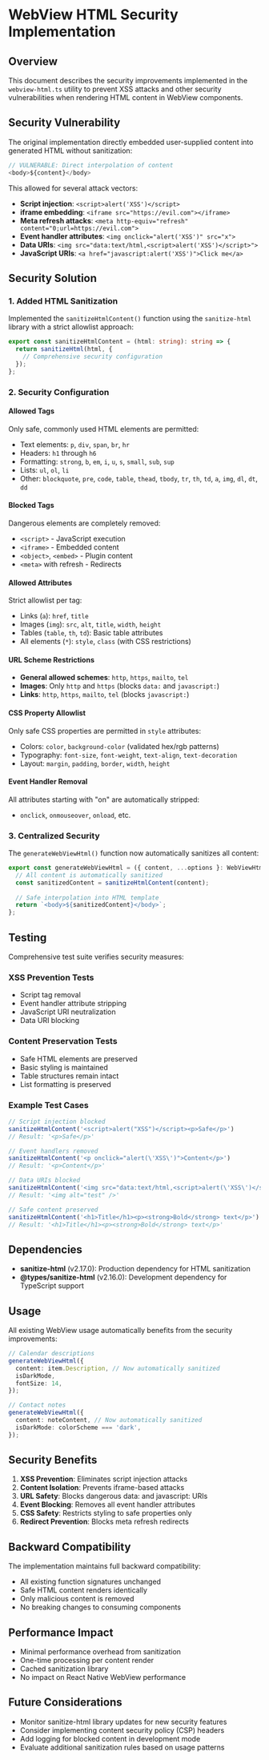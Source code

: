 # WebView HTML Security Implementation

## Overview

This document describes the security improvements implemented in the `webview-html.ts` utility to prevent XSS attacks and other security vulnerabilities when rendering HTML content in WebView components.

## Security Vulnerability

The original implementation directly embedded user-supplied content into generated HTML without sanitization:

```typescript
// VULNERABLE: Direct interpolation of content
<body>${content}</body>
```

This allowed for several attack vectors:
- **Script injection**: `<script>alert('XSS')</script>`
- **iframe embedding**: `<iframe src="https://evil.com"></iframe>`
- **Meta refresh attacks**: `<meta http-equiv="refresh" content="0;url=https://evil.com">`
- **Event handler attributes**: `<img onclick="alert('XSS')" src="x">`
- **Data URIs**: `<img src="data:text/html,<script>alert('XSS')</script>">`
- **JavaScript URIs**: `<a href="javascript:alert('XSS')">Click me</a>`

## Security Solution

### 1. Added HTML Sanitization

Implemented the `sanitizeHtmlContent()` function using the `sanitize-html` library with a strict allowlist approach:

```typescript
export const sanitizeHtmlContent = (html: string): string => {
  return sanitizeHtml(html, {
    // Comprehensive security configuration
  });
};
```

### 2. Security Configuration

#### Allowed Tags
Only safe, commonly used HTML elements are permitted:
- Text elements: `p`, `div`, `span`, `br`, `hr`
- Headers: `h1` through `h6`
- Formatting: `strong`, `b`, `em`, `i`, `u`, `s`, `small`, `sub`, `sup`
- Lists: `ul`, `ol`, `li`
- Other: `blockquote`, `pre`, `code`, `table`, `thead`, `tbody`, `tr`, `th`, `td`, `a`, `img`, `dl`, `dt`, `dd`

#### Blocked Tags
Dangerous elements are completely removed:
- `<script>` - JavaScript execution
- `<iframe>` - Embedded content
- `<object>`, `<embed>` - Plugin content
- `<meta>` with refresh - Redirects

#### Allowed Attributes
Strict allowlist per tag:
- Links (`a`): `href`, `title`
- Images (`img`): `src`, `alt`, `title`, `width`, `height`
- Tables (`table`, `th`, `td`): Basic table attributes
- All elements (`*`): `style`, `class` (with CSS restrictions)

#### URL Scheme Restrictions
- **General allowed schemes**: `http`, `https`, `mailto`, `tel`
- **Images**: Only `http` and `https` (blocks `data:` and `javascript:`)
- **Links**: `http`, `https`, `mailto`, `tel` (blocks `javascript:`)

#### CSS Property Allowlist
Only safe CSS properties are permitted in `style` attributes:
- Colors: `color`, `background-color` (validated hex/rgb patterns)
- Typography: `font-size`, `font-weight`, `text-align`, `text-decoration`
- Layout: `margin`, `padding`, `border`, `width`, `height`

#### Event Handler Removal
All attributes starting with "on" are automatically stripped:
- `onclick`, `onmouseover`, `onload`, etc.

### 3. Centralized Security

The `generateWebViewHtml()` function now automatically sanitizes all content:

```typescript
export const generateWebViewHtml = ({ content, ...options }: WebViewHtmlOptions): string => {
  // All content is automatically sanitized
  const sanitizedContent = sanitizeHtmlContent(content);
  
  // Safe interpolation into HTML template
  return `<body>${sanitizedContent}</body>`;
};
```

## Testing

Comprehensive test suite verifies security measures:

### XSS Prevention Tests
- Script tag removal
- Event handler attribute stripping
- JavaScript URI neutralization
- Data URI blocking

### Content Preservation Tests
- Safe HTML elements are preserved
- Basic styling is maintained
- Table structures remain intact
- List formatting is preserved

### Example Test Cases

```typescript
// Script injection blocked
sanitizeHtmlContent('<script>alert("XSS")</script><p>Safe</p>')
// Result: '<p>Safe</p>'

// Event handlers removed
sanitizeHtmlContent('<p onclick="alert(\'XSS\')">Content</p>')
// Result: '<p>Content</p>'

// Data URIs blocked
sanitizeHtmlContent('<img src="data:text/html,<script>alert(\'XSS\')</script>" alt="test">')
// Result: '<img alt="test" />'

// Safe content preserved
sanitizeHtmlContent('<h1>Title</h1><p><strong>Bold</strong> text</p>')
// Result: '<h1>Title</h1><p><strong>Bold</strong> text</p>'
```

## Dependencies

- **sanitize-html** (v2.17.0): Production dependency for HTML sanitization
- **@types/sanitize-html** (v2.16.0): Development dependency for TypeScript support

## Usage

All existing WebView usage automatically benefits from the security improvements:

```typescript
// Calendar descriptions
generateWebViewHtml({
  content: item.Description, // Now automatically sanitized
  isDarkMode,
  fontSize: 14,
});

// Contact notes
generateWebViewHtml({
  content: noteContent, // Now automatically sanitized
  isDarkMode: colorScheme === 'dark',
});
```

## Security Benefits

1. **XSS Prevention**: Eliminates script injection attacks
2. **Content Isolation**: Prevents iframe-based attacks
3. **URL Safety**: Blocks dangerous data: and javascript: URIs
4. **Event Blocking**: Removes all event handler attributes
5. **CSS Safety**: Restricts styling to safe properties only
6. **Redirect Prevention**: Blocks meta refresh redirects

## Backward Compatibility

The implementation maintains full backward compatibility:
- All existing function signatures unchanged
- Safe HTML content renders identically
- Only malicious content is removed
- No breaking changes to consuming components

## Performance Impact

- Minimal performance overhead from sanitization
- One-time processing per content render
- Cached sanitization library
- No impact on React Native WebView performance

## Future Considerations

- Monitor sanitize-html library updates for new security features
- Consider implementing content security policy (CSP) headers
- Add logging for blocked content in development mode
- Evaluate additional sanitization rules based on usage patterns

